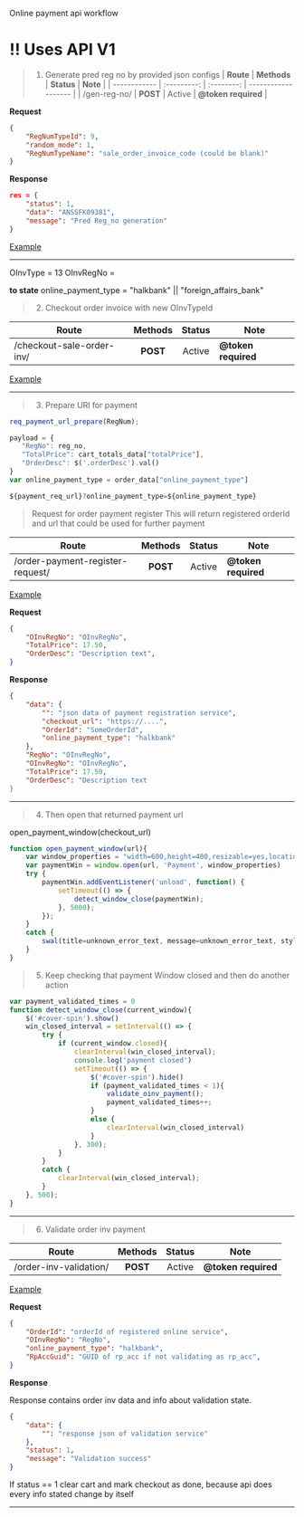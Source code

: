 

Online payment api workflow

# !! Uses API V1

> 1. Generate pred reg no by provided json configs
| __Route__    | __Methods__ | __Status__ | __Note__            |
| ------------ | :---------: | :--------: | ------------------- |
| /gen-reg-no/ |  **POST**   |   Active   | **@token required** |

**Request**

```json
{
	"RegNumTypeId": 9,
	"random_mode": 1,
	"RegNumTypeName": "sale_order_invoice_code (could be blank)"
}
```

**Response**

```json
res = {
	"status": 1,
	"data": "ANSSFK09381",
	"message": "Pred Reg_no generation"
}
```
[Example](./examples/reg_no_api.md)


--------------


OInvType = 13
OInvRegNo = <generatedRegNO>
<!--13 | Tölege garaşylýar | Sargyt edilende töleg geçirmek prosesini amala aşyrmaklyga başlady | В ожидании оплаты | Начал процесс оплаты при зака     | Awaiting payment-->

**to state**
online_payment_type = "halkbank" || "foreign_affairs_bank"

> 2. Checkout order invoice with new OInvTypeId

| __Route__                 | __Methods__ | __Status__ | __Note__            |
| ------------------------- | :---------: | :--------: | ------------------- |
| /checkout-sale-order-inv/ |  **POST**   |   Active   | **@token required** |

[Example](./examples/checkout_order_inv_api.md)


--------

> 3. Prepare URl for payment
 
 ```js
req_payment_url_prepare(RegNum);

payload = {
	"RegNo": reg_no,
	"TotalPrice": cart_totals_data["totalPrice"],
	"OrderDesc": $('.orderDesc').val()
}
var online_payment_type = order_data["online_payment_type"]

${payment_req_url}?online_payment_type=${online_payment_type}

```

> Request for order payment register
> This will return registered orderId and url that could be used for further payment

| __Route__                        | __Methods__ | __Status__ | __Note__            |
| -------------------------------- | :---------: | :--------: | ------------------- |
| /order-payment-register-request/ |  **POST**   |   Active   | **@token required** |

[Example](./examples/order_payment_register_request.md)


**Request**

```json
{
	"OInvRegNo": "OInvRegNo",
	"TotalPrice": 17.50,
	"OrderDesc": "Description text",
}
```

**Response**

```json
{
	"data": {
		"": "json data of payment registration service",
		"checkout_url": "https://....",
		"OrderId": "SomeOrderId",
		"online_payment_type": "halkbank"
	},
	"RegNo": "OInvRegNo",
	"OInvRegNo": "OInvRegNo",
	"TotalPrice": 17.50,
	"OrderDesc": "Description text
}
```

---------

> 4. Then open that returned payment url

open_payment_window(checkout_url)

```js
function open_payment_window(url){
	var window_properties = "width=600,height=400,resizable=yes,location=no"
	var paymentWin = window.open(url, 'Payment', window_properties)
	try {
		paymentWin.addEventListener('unload', function() {
			setTimeout(() => {
				detect_window_close(paymentWin);
			}, 5000);
		});
	}
	catch {
		swal(title=unknown_error_text, message=unknown_error_text, style='warning');
	}
}
```

> 5. Keep checking that payment Window closed and then do another action

```js
var payment_validated_times = 0
function detect_window_close(current_window){
	$('#cover-spin').show()
	win_closed_interval = setInterval(() => {
		try {
			if (current_window.closed){
				clearInterval(win_closed_interval);
				console.log('payment closed')
				setTimeout(() => {
					$('#cover-spin').hide()
					if (payment_validated_times < 1){
						validate_oinv_payment();
						payment_validated_times++;
					}
					else {
						clearInterval(win_closed_interval)
					}
				}, 300);
			}
		}
		catch {
			clearInterval(win_closed_interval);
		}
	}, 500);
}
```

------
> 6. Validate order inv payment


| __Route__              | __Methods__ | __Status__ | __Note__            |
| ---------------------- | :---------: | :--------: | ------------------- |
| /order-inv-validation/ |  **POST**   |   Active   | **@token required** |

[Example](./examples/order_inv_validation.md)

**Request**

```json
{
	"OrderId": "orderId of registered online service",
	"OInvRegNo": "RegNo",
	"online_payment_type": "halkbank",
	"RpAccGuid": "GUID of rp_acc if not validating as rp_acc",
}
```

**Response**

Response contains order inv data and info about validation state.

```json
{
	"data": {
		"": "response json of validation service"
	},
	"status": 1,
	"message": "Validation success"
}
```

If status == 1 
clear cart and mark checkout as done, because api does every info stated change by itself

---